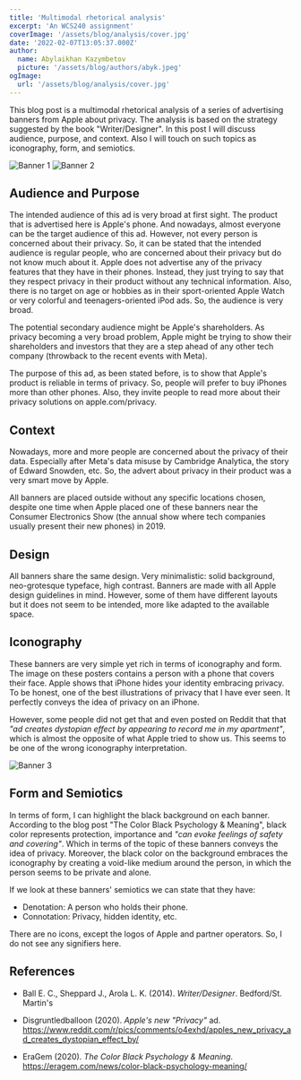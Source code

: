 ```yaml
---
title: 'Multimodal rhetorical analysis'
excerpt: 'An WCS240 assignment'
coverImage: '/assets/blog/analysis/cover.jpg'
date: '2022-02-07T13:05:37.000Z'
author:
  name: Abylaikhan Kazymbetov
  picture: '/assets/blog/authors/abyk.jpeg'
ogImage:
  url: '/assets/blog/analysis/cover.jpg'
---
```

This blog post is a multimodal rhetorical analysis of a series of advertising banners from Apple about privacy. The analysis is based on the strategy suggested by the book "Writer/Designer". In this post I will discuss audience, purpose, and context. Also I will touch on such topics as iconography, form, and semiotics. 

![Banner 1](/assets/blog/analysis/b1.jpeg)
![Banner 2](/assets/blog/analysis/b2.jpeg)

## Audience and Purpose
The intended audience of this ad is very broad at first sight. The product that is advertised here is Apple's phone. And nowadays, almost everyone can be the target audience of this ad. However, not every person is concerned about their privacy. So, it can be stated that the intended audience is regular people, who are concerned about their privacy but do not know much about it. Apple does not advertise any of the privacy features that they have in their phones. Instead, they just trying to say that they respect privacy in their product without any technical information. Also, there is no target on age or hobbies as in their sport-oriented Apple Watch or very colorful and teenagers-oriented iPod ads. So, the audience is very broad.

The potential secondary audience might be Apple's shareholders. As privacy becoming a very broad problem, Apple might be trying to show their shareholders and investors that they are a step ahead of any other tech company (throwback to the recent events with Meta).

The purpose of this ad, as been stated before, is to show that Apple's product is reliable in terms of privacy. So, people will prefer to buy iPhones more than other phones. Also, they invite people to read more about their privacy solutions on apple.com/privacy.

## Context

Nowadays, more and more people are concerned about the privacy of their data. Especially after Meta's data misuse by Cambridge Analytica, the story of Edward Snowden, etc. So, the advert about privacy in their product was a very smart move by Apple. 

All banners are placed outside without any specific locations chosen, despite one time when Apple placed one of these banners near the Consumer Electronics Show (the annual show where tech companies usually present their new phones) in 2019.

## Design

All banners share the same design. Very minimalistic: solid background, neo-grotesque typeface, high contrast. Banners are made with all Apple design guidelines in mind. However, some of them have different layouts but it does not seem to be intended, more like adapted to the available space.

## Iconography

These banners are very simple yet rich in terms of iconography and form. The image on these posters contains a person with a phone that covers their face. Apple shows that iPhone hides your identity embracing privacy. To be honest, one of the best illustrations of privacy that I have ever seen. It perfectly conveys the idea of privacy on an iPhone.

However, some people did not get that and even posted on Reddit that that _"ad creates dystopian effect by appearing to record me in my apartment"_, which is almost the opposite of what Apple tried to show us. This seems to be one of the wrong iconography interpretation.

![Banner 3](/assets/blog/analysis/b3.jpeg)

## Form and Semiotics

In terms of form, I can highlight the black background on each banner. According to the blog post "The Color Black Psychology & Meaning", black color represents protection, importance and _"can evoke feelings of safety and covering"_. Which in terms of the topic of these banners conveys the idea of privacy. Moreover, the black color on the background embraces the iconography by creating a void-like medium around the person, in which the person seems to be private and alone.

If we look at these banners' semiotics we can state that they have:
- Denotation: A person who holds their phone.
- Connotation: Privacy, hidden identity, etc.

There are no icons, except the logos of Apple and partner operators. So, I do not see any signifiers here.

## References

- Ball E. C., Sheppard J., Arola L. K. (2014). _Writer/Designer_. Bedford/St. Martin's

- Disgruntledballoon (2020). _Apple's new "Privacy"_ ad. https://www.reddit.com/r/pics/comments/o4exhd/apples_new_privacy_ad_creates_dystopian_effect_by/

- EraGem (2020). _The Color Black Psychology & Meaning_. https://eragem.com/news/color-black-psychology-meaning/